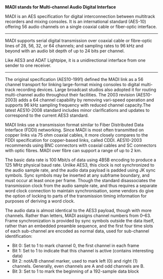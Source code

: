 **MADI stands for Multi-channel Audio Digital Interface**

MADI is an AES specification for digital interconnection between multitrack recorders and mixing consoles. It is an international standard (AES-10) offering 56 audio channels on a single coaxial cable or fiber-optic interface.

---

MADI supports serial digital transmission over coaxial cable or fibre-optic lines of 28, 56, 32, or 64 channels; and sampling rates to 96 kHz and beyond with an audio bit depth of up to 24 bits per channel.

Like AES3 and ADAT Lightpipe, it is a unidirectional interface from one sender to one receiver.

---

The original specification (AES10-1991) defined the MADI link as a 56 channel transport for linking large-format mixing consoles to digital multi-track recording devices. Large broadcast studios also adopted it for routing multi-channel audio throughout their facilities. The 2003 revision (AES10-2003) adds a 64 channel capability by removing vari-speed operation and supports 96 kHz sampling frequency with reduced channel capacity.The latest AES10-2008 standard includes minor clarifications and updates to correspond to the current AES3 standard.

MADI links use a transmission format similar to Fiber Distributed Data Interface (FDDI) networking. Since MADI is most often transmitted on copper links via 75 ohm coaxial cables, it more closely compares to the FDDI specification for copper-based links, called CDDI. AES10-2003 recommends using BNC connectors with coaxial cables and SC connectors with optic fibres. MADI over fibre can support a range of up to 2 km.

The basic data rate is 100 Mbit/s of data using 4B5B encoding to produce a 125 MHz physical baud rate. Unlike AES3, this clock is not synchronized to the audio sample rate, and the audio data payload is padded using JK sync symbols. Sync symbols may be inserted at any subframe boundary, and must occur at least once per frame. Though the standard disassociates the transmission clock from the audio sample rate, and thus requires a separate word clock connection to maintain synchronisation, some vendors do give the option of locking to parts of the transmission timing information for purposes of deriving a word clock.

The audio data is almost identical to the AES3 payload, though with more channels. Rather than letters, MADI assigns channel numbers from 0–63. Frame synchronization is provided by sync symbols outside the data itself, rather than an embedded preamble sequence, and the first four time slots of each sub-channel are encoded as normal data, used for sub-channel identification:

- Bit 0: Set to 1 to mark channel 0, the first channel in each frame
- Bit 1: Set to 1 to indicate that this channel is active (contains interesting data)
- Bit 2: notA/B channel marker, used to mark left (0) and right (1) channels. Generally, even channels are A and odd channels are B.
- Bit 3: Set to 1 to mark the beginning of a 192-sample data block